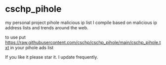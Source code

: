 # cschp_pihole
my personal project 
pihole malicious ip list
I compile based on malicious ip address lists and trends around the web. 

to use put https://raw.githubusercontent.com/cschp/cschp_pihole/main/cschp_pihole.txt in your pihole ads list 

If you like it please star it.
I update frequently.
